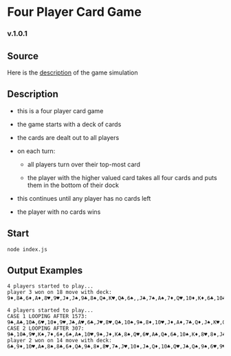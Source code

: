 # Four Player Card Game

### v.1.0.1

## Source

Here is the [description](https://mortoray.com/2017/12/14/interview-question-a-two-player-card-game/) of the game simulation


## Description

- this is a four player card game

- the game starts with a deck of cards

- the cards are dealt out to all players

- on each turn:

  - all players turn over their top-most card

  - the player with the higher valued card takes all four cards and puts them in the bottom of their dock

- this continues until any player has no cards left

- the player with no cards wins


## Start

```node index.js```


## Output Examples

```
4 players started to play...
player 3 won on 18 move with deck: 9♦,8♣,6♦,A♦,8♥,9♥,J♦,J♠,9♣,8♠,Q♠,K♥,Q♣,6♠,,J♣,7♠,A♠,7♦,Q♥,10♦,K♦,6♣,10♣,7♥,A♣,K♣,9♠,K♠,8♦,10♥,7♣,6♥,Q♦
```

```
4 players started to play...
CASE 1 LOOPING AFTER 1573: 9♣,A♣,10♣,6♥,10♦,9♥,J♣,A♥,6♣,J♥,8♥,Q♣,10♠,9♠,8♦,10♥,J♦,A♦,7♣,Q♦,J♠,K♥,Q♠,9♦,7♦,K♦,7♥,A♠,8♠,7♠,8♣,K♠,Q♥,6♠,6♦,K♣
CASE 2 LOOPING AFTER 307: 9♣,10♣,9♥,K♠,7♦,6♦,6♠,A♠,10♥,9♠,J♦,K♣,8♠,Q♥,6♥,A♣,Q♠,6♣,10♠,K♦,8♥,8♦,J♣,K♥,8♣,J♥,Q♦,A♦,10♦,9♦,7♣,A♥,J♠,7♠,7♥,Q♣
player 2 won on 14 move with deck: 6♣,9♦,10♥,A♠,8♠,8♣,6♦,Q♣,9♣,8♦,8♥,7♠,J♥,10♦,J♠,Q♦,10♣,Q♥,J♣,Q♠,9♠,6♥,9♥,,K♠,K♦,A♦,7♣,7♦,A♥,6♠,J♦,7♥,K♣
```
